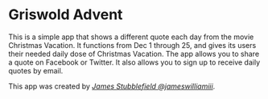 # Griswold Advent

This is a simple app that shows a different quote each day from the movie Christmas Vacation.  It functions from Dec 1 through 25, and gives its users their needed daily dose of Christmas Vacation.  The app allows you to share a quote on Facebook or Twitter.  It also allows you to sign up to receive daily quotes by email.

This app was created by
[*James Stubblefield @jameswilliamiii*](http://twitter.com/jameswilliamiii).
